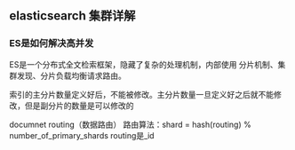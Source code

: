 ## elasticsearch 集群详解
### ES是如何解决高并发
ES是一个分布式全文检索框架，隐藏了复杂的处理机制，内部使用 分片机制、集群发现、分片负载均衡请求路由。

索引的主分片数量定义好后，不能被修改。主分片数量一旦定义好之后就不能修改，但是副分片的数量是可以修改的


documnet routing（数据路由）
路由算法：shard = hash(routing) % number_of_primary_shards
routing是_id
